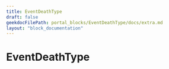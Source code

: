 ```yaml
---
title: EventDeathType
draft: false
geekdocFilePath: portal_blocks/EventDeathType/docs/extra.md
layout: "block_documentation"
---
```

# EventDeathType